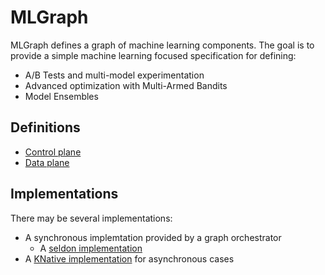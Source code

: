 # MLGraph

MLGraph defines a graph of machine learning components. The goal is to provide a simple machine learning focused 
specification for defining:

  * A/B Tests and multi-model experimentation
  * Advanced optimization with Multi-Armed Bandits
  * Model Ensembles
  
## Definitions
 
  * [Control plane](control-plane.md)
  * [Data plane](data-plane.md)

## Implementations
 
 There may be several implementations:
 
   * A synchronous implemtation provided by a graph orchestrator
       * A [seldon implementation](seldon-impl.md)
   * A [KNative implementation](knative-impl.md) for asynchronous cases 